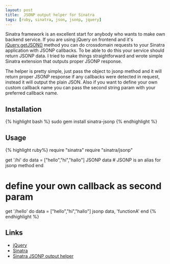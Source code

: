 ```yaml
---
layout: post
title:  JSONP output helper for Sinatra
tags: [ruby, sinatra, json, jsonp, jquery]
---
```


Sinatra framework is an excellent start for anybody who wants to make own backend service. If you are using jQuery on frontend and 
it's [jQuery.getJSON()](http://api.jquery.com/jQuery.getJSON) method you can do crossdomain requests 
to your Sinatra application with JSONP callbacks. To be able to do this your service should return JSONP data. I tried to make things straightforward 
and wrote simple Sinatra extension that outputs proper JSONP response. 

The helper is pretty simple, just pass the object to jsonp method and it will return proper JSONP response if any callbacks were
detected in request, instead it will output the plain JSON. Also if you want to define your own custom callback name you can pass
the second string param with your preferred callback name.


Installation
------------

{% highlight bash %}
sudo gem install sinatra-jsonp
{% endhighlight %}


Usage
-----

{% highlight ruby%}
require "sinatra"
require "sinatra/jsonp"

get '/hi' do
  data = ["hello","hi","hallo"]
  JSONP data      # JSONP is an alias for jsonp method
end

# define your own callback as second param

get '/hello' do
  data = ["hello","hi","hallo"]
  jsonp data, 'functionA'
end
{% endhighlight %}

Links
-----

* [jQuery](http://jquery.com)
* [Sinatra](http://www.sinatrarb.com)
* [Sinatra JSONP output helper](http://github.com/shtirlic/sinatra-jsonp)



